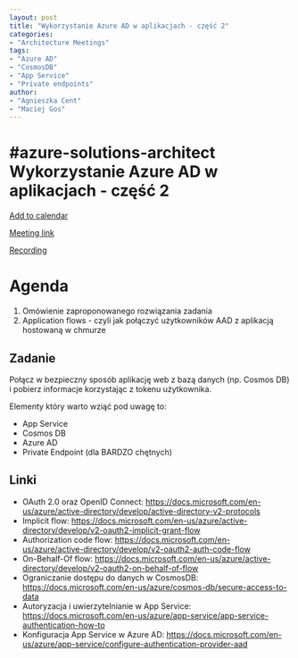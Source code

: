 ```yaml
---
layout: post
title: "Wykorzystanie Azure AD w aplikacjach - część 2"
categories:
- "Architecture Meetings"
tags:
- "Azure AD"
- "CosmosDB"
- "App Service"
- "Private endpoints"
author:
- "Agnieszka Cent"
- "Maciej Gos"
---
```


# #azure-solutions-architect Wykorzystanie Azure AD w aplikacjach - część 2

[Add to calendar](https://bit.ly/3loHI9n)

[Meeting link](https://bit.ly/36jLuwk)

[Recording](https://www.youtube.com/watch?v=LVDt0l-u8Y8)

# Agenda
1. Omówienie zaproponowanego rozwiązania zadania
2. Application flows - czyli jak połączyć użytkowników AAD z aplikacją hostowaną w chmurze

## Zadanie
Połącz w bezpieczny sposób aplikację web z bazą danych (np. Cosmos DB) i pobierz informacje korzystając z tokenu użytkownika.

Elementy który warto wziąć pod uwagę to:
- App Service
- Cosmos DB
- Azure AD
- Private Endpoint (dla BARDZO chętnych)


## Linki
- OAuth 2.0 oraz OpenID Connect: https://docs.microsoft.com/en-us/azure/active-directory/develop/active-directory-v2-protocols
- Implicit flow: https://docs.microsoft.com/en-us/azure/active-directory/develop/v2-oauth2-implicit-grant-flow
- Authorization code flow: https://docs.microsoft.com/en-us/azure/active-directory/develop/v2-oauth2-auth-code-flow
- On-Behalf-Of flow: https://docs.microsoft.com/en-us/azure/active-directory/develop/v2-oauth2-on-behalf-of-flow
- Ograniczanie dostępu do danych w CosmosDB: https://docs.microsoft.com/en-us/azure/cosmos-db/secure-access-to-data
- Autoryzacja i uwierzytelnianie w App Service: https://docs.microsoft.com/en-us/azure/app-service/app-service-authentication-how-to
- Konfiguracja App Service w Azure AD: https://docs.microsoft.com/en-us/azure/app-service/configure-authentication-provider-aad